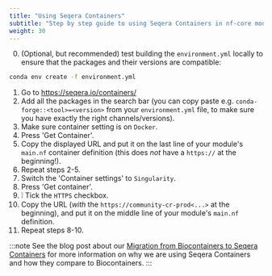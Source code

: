 ```yaml
---
title: "Using Seqera Containers"
subtitle: "Step by step guide to using Seqera Containers in nf-core modules"
weight: 30
---
```


0. (Optional, but recommended) test building the `environment.yml` locally to ensure that the packages and their versions are compatible:

```bash
conda env create -f environment.yml
```

1. Go to https://seqera.io/containers/
2. Add all the packages in the search bar (you can copy paste e.g. `conda-forge::<tool>=<version>` from your `environment.yml` file, to make sure you have exactly the right channels/versions).
3. Make sure container setting is on `Docker`.
4. Press 'Get Container'.
5. Copy the displayed URL and put it on the last line of your module's `main.nf` container definition (this does _not_ have a `https://` at the beginning!).
6. Repeat steps 2-5.
7. Switch the 'Container settings' to `Singularity`.
8. Press 'Get container'.
9. :grey_exclamation: Tick the `HTTPS` checkbox.
10. Copy the URL (_with_ the `https://community-cr-prod<...>` at the beginning), and put it on the middle line of your module's `main.nf` definition.
11. Repeat steps 8-10.

:::note
See the blog post about our [Migration from Biocontainers to Seqera Containers](https://nf-co.re/blog/2024/seqera-containers-part-1) for more information on why we are using Seqera Containers and how they compare to Biocontainers.
:::
